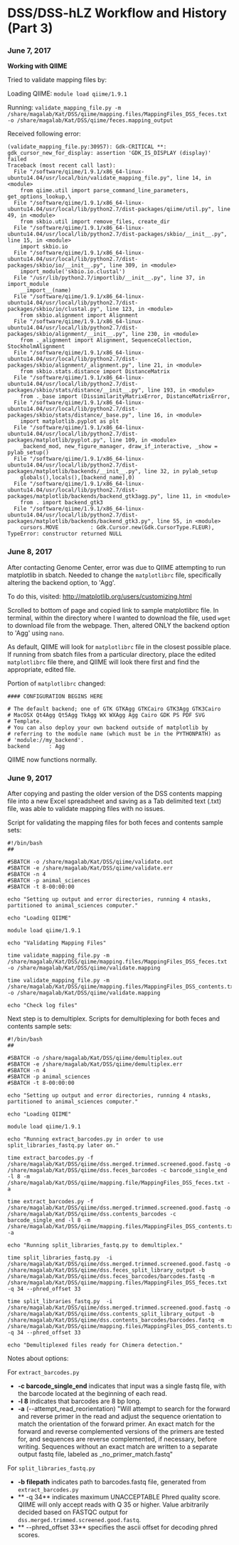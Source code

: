 # DSS/DSS-hLZ Workflow and History (Part 3)

### June 7, 2017

**Working with QIIME**

Tried to validate mapping files by:

Loading QIIME: ```module load qiime/1.9.1```

Running: ```validate_mapping_file.py -m /share/magalab/Kat/DSS/qiime/mapping.files/MappingFiles_DSS_feces.txt -o /share/magalab/Kat/DSS/qiime/feces.mapping_output```

Received following error:

```
(validate_mapping_file.py:30957): Gdk-CRITICAL **: gdk_cursor_new_for_display: assertion 'GDK_IS_DISPLAY (display)' failed
Traceback (most recent call last):
  File "/software/qiime/1.9.1/x86_64-linux-ubuntu14.04/usr/local/bin/validate_mapping_file.py", line 14, in <module>
    from qiime.util import parse_command_line_parameters, get_options_lookup,\
  File "/software/qiime/1.9.1/x86_64-linux-ubuntu14.04/usr/local/lib/python2.7/dist-packages/qiime/util.py", line 49, in <module>
    from skbio.util import remove_files, create_dir
  File "/software/qiime/1.9.1/x86_64-linux-ubuntu14.04/usr/local/lib/python2.7/dist-packages/skbio/__init__.py", line 15, in <module>
    import skbio.io
  File "/software/qiime/1.9.1/x86_64-linux-ubuntu14.04/usr/local/lib/python2.7/dist-packages/skbio/io/__init__.py", line 309, in <module>
    import_module('skbio.io.clustal')
  File "/usr/lib/python2.7/importlib/__init__.py", line 37, in import_module
    __import__(name)
  File "/software/qiime/1.9.1/x86_64-linux-ubuntu14.04/usr/local/lib/python2.7/dist-packages/skbio/io/clustal.py", line 123, in <module>
    from skbio.alignment import Alignment
  File "/software/qiime/1.9.1/x86_64-linux-ubuntu14.04/usr/local/lib/python2.7/dist-packages/skbio/alignment/__init__.py", line 230, in <module>
    from ._alignment import Alignment, SequenceCollection, StockholmAlignment
  File "/software/qiime/1.9.1/x86_64-linux-ubuntu14.04/usr/local/lib/python2.7/dist-packages/skbio/alignment/_alignment.py", line 21, in <module>
    from skbio.stats.distance import DistanceMatrix
  File "/software/qiime/1.9.1/x86_64-linux-ubuntu14.04/usr/local/lib/python2.7/dist-packages/skbio/stats/distance/__init__.py", line 193, in <module>
    from ._base import (DissimilarityMatrixError, DistanceMatrixError,
  File "/software/qiime/1.9.1/x86_64-linux-ubuntu14.04/usr/local/lib/python2.7/dist-packages/skbio/stats/distance/_base.py", line 16, in <module>
    import matplotlib.pyplot as plt
  File "/software/qiime/1.9.1/x86_64-linux-ubuntu14.04/usr/local/lib/python2.7/dist-packages/matplotlib/pyplot.py", line 109, in <module>
    _backend_mod, new_figure_manager, draw_if_interactive, _show = pylab_setup()
  File "/software/qiime/1.9.1/x86_64-linux-ubuntu14.04/usr/local/lib/python2.7/dist-packages/matplotlib/backends/__init__.py", line 32, in pylab_setup
    globals(),locals(),[backend_name],0)
  File "/software/qiime/1.9.1/x86_64-linux-ubuntu14.04/usr/local/lib/python2.7/dist-packages/matplotlib/backends/backend_gtk3agg.py", line 11, in <module>
    from . import backend_gtk3
  File "/software/qiime/1.9.1/x86_64-linux-ubuntu14.04/usr/local/lib/python2.7/dist-packages/matplotlib/backends/backend_gtk3.py", line 55, in <module>
    cursors.MOVE          : Gdk.Cursor.new(Gdk.CursorType.FLEUR),
TypeError: constructor returned NULL
```

### June 8, 2017

After contacting Genome Center, error was due to QIIME attempting to run matplotlib in sbatch. Needed to change the ```matplotlibrc``` file, specifically altering the backend option, to 'Agg'.

To do this, visited:
http://matplotlib.org/users/customizing.html

Scrolled to bottom of page and copied link to sample matplotlibrc file. In terminal, within the directory where I wanted to download the file, used ```wget``` to download file from the webpage. Then, altered ONLY the backend option to 'Agg' using ```nano```.

As default, QIIME will look for ```matplotlibrc``` file in the closest possible place. If running from sbatch files from a particular directory, place the edited ```matplotlibrc``` file there, and QIIME will look there first and find the appropriate, edited file.

Portion of ```matplotlibrc``` changed:

```
#### CONFIGURATION BEGINS HERE

# The default backend; one of GTK GTKAgg GTKCairo GTK3Agg GTK3Cairo
# MacOSX Qt4Agg Qt5Agg TkAgg WX WXAgg Agg Cairo GDK PS PDF SVG
# Template.
# You can also deploy your own backend outside of matplotlib by
# referring to the module name (which must be in the PYTHONPATH) as
# 'module://my_backend'.
backend      : Agg

```

QIIME now functions normally.

### June 9, 2017

After copying and pasting the older version of the DSS contents mapping file into a new Excel spreadsheet and saving as a Tab delimited text (.txt) file, was able to validate mapping files with no issues.

Script for validating the mapping files for both feces and contents sample sets:

```
#!/bin/bash
##

#SBATCH -o /share/magalab/Kat/DSS/qiime/validate.out
#SBATCH -e /share/magalab/Kat/DSS/qiime/validate.err
#SBATCH -n 4
#SBATCH -p animal_sciences
#SBATCH -t 8-00:00:00

echo "Setting up output and error directories, running 4 ntasks, partitioned to animal_sciences computer."

echo "Loading QIIME"

module load qiime/1.9.1

echo "Validating Mapping Files"

time validate_mapping_file.py -m /share/magalab/Kat/DSS/qiime/mapping.files/MappingFiles_DSS_feces.txt -o /share/magalab/Kat/DSS/qiime/validate.mapping

time validate_mapping_file.py -m /share/magalab/Kat/DSS/qiime/mapping.files/MappingFiles_DSS_contents.txt -o /share/magalab/Kat/DSS/qiime/validate.mapping

echo "Check log files"
```

Next step is to demultiplex. Scripts for demultiplexing for both feces and contents sample sets:

```
#!/bin/bash
##

#SBATCH -o /share/magalab/Kat/DSS/qiime/demultiplex.out
#SBATCH -e /share/magalab/Kat/DSS/qiime/demultiplex.err
#SBATCH -n 4
#SBATCH -p animal_sciences
#SBATCH -t 8-00:00:00

echo "Setting up output and error directories, running 4 ntasks, partitioned to animal_sciences computer."

echo "Loading QIIME"

module load qiime/1.9.1

echo "Running extract_barcodes.py in order to use split_libraries_fastq.py later on."

time extract_barcodes.py -f /share/magalab/Kat/DSS/qiime/dss.merged.trimmed.screened.good.fastq -o /share/magalab/Kat/DSS/qiime/dss.feces_barcodes -c barcode_single_end -l 8 -m /share/magalab/Kat/DSS/qiime/mapping.file/MappingFiles_DSS_feces.txt -a

time extract_barcodes.py -f /share/magalab/Kat/DSS/qiime/dss.merged.trimmed.screened.good.fastq -o /share/magalab/Kat/DSS/qiime/dss.contents_barcodes -c barcode_single_end -l 8 -m /share/magalab/Kat/DSS/qiime/mapping.files/MappingFiles_DSS_contents.txt -a

echo "Running split_libraries_fastq.py to demultiplex."

time split_libraries_fastq.py  -i /share/magalab/Kat/DSS/qiime/dss.merged.trimmed.screened.good.fastq -o /share/magalab/Kat/DSS/qiime/dss.feces_split_library_output -b /share/magalab/Kat/DSS/qiime/dss.feces_barcodes/barcodes.fastq -m /share/magalab/Kat/DSS/qiime/mapping.files/MappingFiles_DSS_feces.txt -q 34 --phred_offset 33

time split_libraries_fastq.py  -i /share/magalab/Kat/DSS/qiime/dss.merged.trimmed.screened.good.fastq -o /share/magalab/Kat/DSS/qiime/dss.contents_split_library_output -b /share/magalab/Kat/DSS/qiime/dss.contents_barcodes/barcodes.fastq -m /share/magalab/Kat/DSS/qiime/mapping.files/MappingFiles_DSS_contents.txt -q 34 --phred_offset 33

echo "Demultiplexed files ready for Chimera detection."
```

Notes about options:

For ```extract_barcodes.py```

 * **-c barcode_single_end** indicates that input was a single fastq file, with the barcode located at the beginning of each read.
 * **-l 8** indicates that barcodes are 8 bp long.
 * **-a** (--attempt_read_reorientation) "Will attempt to search for the forward and reverse primer in the read and adjust the sequence orientation to match the orientation of the forward primer. An exact match for the forward and reverse complemented versions of the primers are tested for, and sequences are reverse complemented, if necessary, before writing. Sequences without an exact match are written to a separate output fastq file, labeled as _no_primer_match.fastq"

For ```split_libraries_fastq.py```

 * **-b filepath** indicates path to barcodes.fastq file, generated from ```extract_barcodes.py```
 * ** -q 34** indicates maximum UNACCEPTABLE Phred quality score. QIIME will only accept reads with Q 35 or higher. Value arbitrarily decided based on FASTQC output for ```dss.merged.trimmed.screened.good.fastq```.
 * ** --phred_offset 33** specifies the ascii offset for decoding phred scores.
